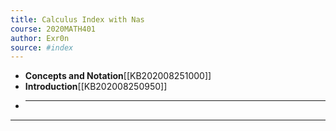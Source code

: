 ```yaml
---
title: Calculus Index with Nas
course: 2020MATH401
author: Exr0n
source: #index
---
```


- **Concepts and Notation**[[KB202008251000]]
- **Introduction**[[KB202008250950]]
- ****
---